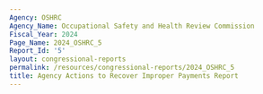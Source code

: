 ```yaml
---
Agency: OSHRC
Agency_Name: Occupational Safety and Health Review Commission
Fiscal_Year: 2024
Page_Name: 2024_OSHRC_5
Report_Id: '5'
layout: congressional-reports
permalink: /resources/congressional-reports/2024_OSHRC_5
title: Agency Actions to Recover Improper Payments Report
---
```

